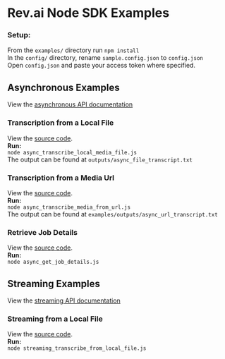 # Rev.ai Node SDK Examples
### Setup:
From the `examples/` directory run `npm install`<br>
In the `config/` directory,  rename `sample.config.json` to `config.json`<br>
Open `config.json` and paste your access token where specified.

## Asynchronous Examples
View the [asynchronous API documentation](https://www.rev.ai/docs)
### Transcription from a Local File
View the [source code](https://github.com/revdotcom/revai-node-sdk/tree/develop/examples/async_transcribe_local_media_file.js).<br>
**Run:**<br>
`node async_transcribe_local_media_file.js`<br>
The output can be found at `outputs/async_file_transcript.txt`

### Transcription from a Media Url
View the [source code](https://github.com/revdotcom/revai-node-sdk/tree/develop/examples/async_transcribe_media_from_url.js).<br>
**Run:**<br>
`node async_transcribe_media_from_url.js`<br>
The output can be found at `examples/outputs/async_url_transcript.txt`

### Retrieve Job Details
View the [source code](https://github.com/revdotcom/revai-node-sdk/tree/develop/examples/async_get_job_details.js).<br>
**Run:**<br>
`node async_get_job_details.js`

## Streaming Examples
View the [streaming API documentation](https://www.rev.ai/docs/streaming)
### Streaming from a Local File
View the [source code](https://github.com/revdotcom/revai-node-sdk/tree/develop/examples/streaming_transcribe_from_local_file.js).<br>
**Run:**<br>
`node streaming_transcribe_from_local_file.js`